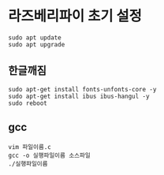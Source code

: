 # 라즈베리파이 초기 설정
```
sudo apt update
sudo apt upgrade
```

## 한글깨짐
```
sudo apt-get install fonts-unfonts-core -y
sudo apt-get install ibus ibus-hangul -y
sudo reboot
```

## gcc 
```
vim 파일이름.c
gcc -o 실행파일이름 소스파일
./실행파일이름
```
